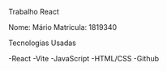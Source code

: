 Trabalho React

Nome: Mário
Matricula: 1819340

Tecnologias Usadas

-React
-Vite
-JavaScript
-HTML/CSS
-Github